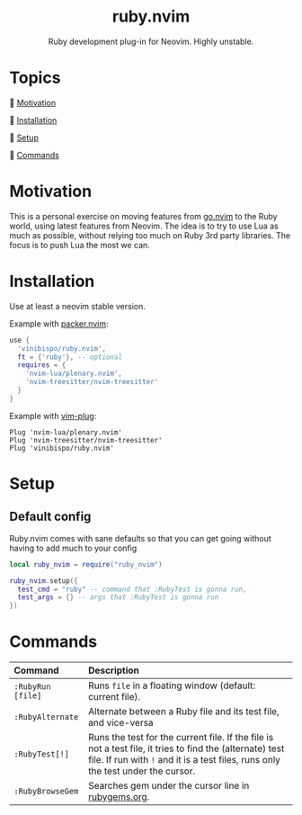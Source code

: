 <div align="center">
<h1>ruby.nvim</h1>
Ruby development plug-in for Neovim. Highly unstable.
</div>

# Topics

:large_blue_diamond: [Motivation](#motivation)

:large_blue_diamond: [Installation](#installation)

:large_blue_diamond: [Setup](#setup)

:large_blue_diamond: [Commands](#commands)


# Motivation

This is a personal exercise on moving features from [go.nvim](https://github.com/ellisonleao/go.nvim) to the Ruby world, using latest features from Neovim. The idea is to try to use Lua as much as possible, without relying too much on Ruby 3rd party libraries. The focus is to push Lua the most we can.


# Installation

Use at least a neovim stable version.

Example with [packer.nvim](https://github.com/wbthomason/packer.nvim):

```lua
use {
  'vinibispo/ruby.nvim',
  ft = {'ruby'}, -- optional
  requires = {
    'nvim-lua/plenary.nvim',
    'nvim-treesitter/nvim-treesitter'
  }
}
```

Example with [vim-plug](https://github.com/junegunn/vim-plug):

```vim
Plug 'nvim-lua/plenary.nvim'
Plug 'nvim-treesitter/nvim-treesitter'
Plug 'vinibispo/ruby.nvim'
```

# Setup

## Default config

Ruby.nvim comes with sane defaults so that you can get going without having to add much to your config

```lua
local ruby_nvim = require("ruby_nvim")

ruby_nvim.setup({
  test_cmd = "ruby" -- command that :RubyTest is gonna run,
  test_args = {} -- args that :RubyTest is gonna run
})
```


# Commands


| Command | Description |
|:--|:--|
| `:RubyRun [file]` | Runs `file` in a floating window (default: current file). |
| `:RubyAlternate` | Alternate between a Ruby file and its test file, and vice-versa |
| `:RubyTest[!]` | Runs the test for the current file. If the file is not a test file, it tries to find the (alternate) test file. If run with `!` and it is a test files, runs only the test under the cursor. |
| `:RubyBrowseGem` | Searches gem under the cursor line in [rubygems.org](https://rubygems.org). |
